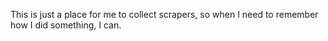 This is just a place for me to collect scrapers, so when I need to remember how I did something, I can.